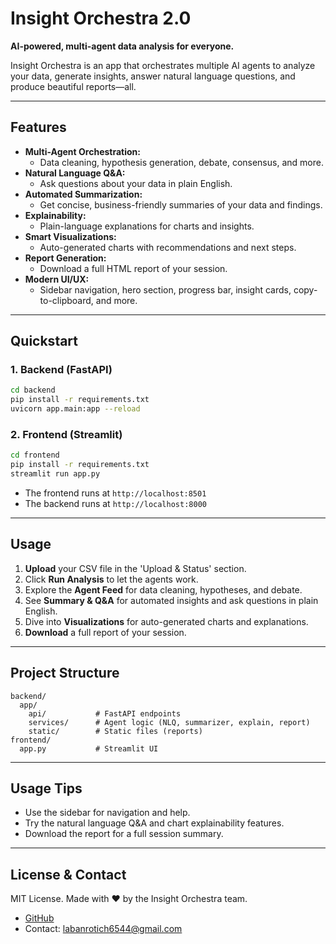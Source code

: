 # Insight Orchestra 2.0

**AI-powered, multi-agent data analysis for everyone.**

Insight Orchestra is an app that orchestrates multiple AI agents to analyze your data, generate insights, answer natural language questions, and produce beautiful reports—all.

---

## Features

- **Multi-Agent Orchestration:**
  - Data cleaning, hypothesis generation, debate, consensus, and more.
- **Natural Language Q&A:**
  - Ask questions about your data in plain English.
- **Automated Summarization:**
  - Get concise, business-friendly summaries of your data and findings.
- **Explainability:**
  - Plain-language explanations for charts and insights.
- **Smart Visualizations:**
  - Auto-generated charts with recommendations and next steps.
- **Report Generation:**
  - Download a full HTML report of your session.
- **Modern UI/UX:**
  - Sidebar navigation, hero section, progress bar, insight cards, copy-to-clipboard, and more.

---

## Quickstart

### 1. Backend (FastAPI)

```bash
cd backend
pip install -r requirements.txt
uvicorn app.main:app --reload
```

### 2. Frontend (Streamlit)

```bash
cd frontend
pip install -r requirements.txt
streamlit run app.py
```

- The frontend runs at `http://localhost:8501`
- The backend runs at `http://localhost:8000`

---

## Usage

1. **Upload** your CSV file in the 'Upload & Status' section.
2. Click **Run Analysis** to let the agents work.
3. Explore the **Agent Feed** for data cleaning, hypotheses, and debate.
4. See **Summary & Q&A** for automated insights and ask questions in plain English.
5. Dive into **Visualizations** for auto-generated charts and explanations.
6. **Download** a full report of your session.

---

## Project Structure

```
backend/
  app/
    api/           # FastAPI endpoints
    services/      # Agent logic (NLQ, summarizer, explain, report)
    static/        # Static files (reports)
frontend/
  app.py           # Streamlit UI
```

---

## Usage Tips
- Use the sidebar for navigation and help.
- Try the natural language Q&A and chart explainability features.
- Download the report for a full session summary.

---

## License & Contact

MIT License. Made with ♥ by the Insight Orchestra team.

- [GitHub](https://github.com/laban254)
- Contact: labanrotich6544@gmail.com
